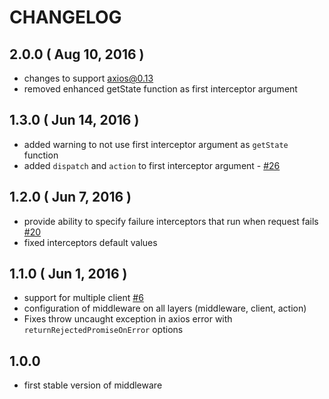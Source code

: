 # CHANGELOG

## 2.0.0 ( Aug 10, 2016 )
- changes to support axios@0.13
- removed enhanced getState function as first interceptor argument

## 1.3.0 ( Jun 14, 2016 )
- added warning to not use first interceptor argument as `getState` function
- added `dispatch` and `action` to first interceptor argument - [#26](https://github.com/svrcekmichal/redux-axios-middleware/pull/26)

## 1.2.0 ( Jun 7, 2016 )
- provide ability to specify failure interceptors that run when request fails [#20](https://github.com/svrcekmichal/redux-axios-middleware/issues/20)
- fixed interceptors default values

## 1.1.0 ( Jun 1, 2016 )
- support for multiple client [#6](https://github.com/svrcekmichal/redux-axios-middleware/issues/6)
- configuration of middleware on all layers (middleware, client, action) 
- Fixes throw uncaught exception in axios error with `returnRejectedPromiseOnError` options

## 1.0.0
- first stable version of middleware